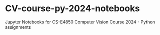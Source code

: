 # CV-course-py-2024-notebooks
Jupyter Notebooks for CS-E4850 Computer Vision Course 2024 - Python assignments
